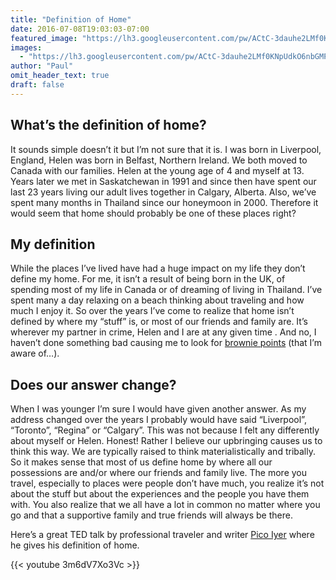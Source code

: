 ```yaml
---
title: "Definition of Home"
date: 2016-07-08T19:03:03-07:00
featured_image: "https://lh3.googleusercontent.com/pw/ACtC-3dauhe2LMf0KNpUdkO6nbGMPj8NxwxsT1rVRNE251tB7_otvhl2VnQCOIt0iB2JnYeMoHaTKKrgOI29XesZEypq6ZPneceuks7Q0TWn3tmcnbCFkHR9oieXd145raL0dvjwNLlGD3XYXg7NpNKn4-p1rg=w1024-h768-no"
images:
  - "https://lh3.googleusercontent.com/pw/ACtC-3dauhe2LMf0KNpUdkO6nbGMPj8NxwxsT1rVRNE251tB7_otvhl2VnQCOIt0iB2JnYeMoHaTKKrgOI29XesZEypq6ZPneceuks7Q0TWn3tmcnbCFkHR9oieXd145raL0dvjwNLlGD3XYXg7NpNKn4-p1rg=w1024-h768-no"
author: "Paul"
omit_header_text: true
draft: false
---
```


## What’s the definition of home?

It sounds simple doesn’t it but I’m not sure that it is. I was born in Liverpool, England, Helen was born in Belfast, Northern Ireland. We both moved to Canada with our families. Helen at the young age of 4 and myself at 13. Years later we met in Saskatchewan in 1991 and since then have spent our last 23 years living our adult lives together in Calgary, Alberta. Also, we’ve spent many months in Thailand since our honeymoon in 2000. Therefore it would seem that home should probably be one of these places right?

## My definition

While the places I’ve lived have had a huge impact on my life they don’t define my home. For me, it isn’t a result of being born in the UK, of spending most of my life in Canada or of dreaming of living in Thailand. I’ve spent many a day relaxing on a beach thinking about traveling and how much I enjoy it. So over the years I’ve come to realize that home isn’t defined by where my “stuff” is, or most of our friends and family are. It’s wherever my partner in crime, Helen and I are at any given time . And no, I haven’t done something bad causing me to look for [brownie points](https://en.wikipedia.org/wiki/Brownie_points) (that I’m aware of…).

## Does our answer change?

When I was younger I’m sure I would have given another answer. As my address changed over the years I probably would have said “Liverpool”, “Toronto”, “Regina” or “Calgary”. This was not because I felt any differently about myself or Helen. Honest! Rather I believe our upbringing causes us to think this way. We are typically raised to think materialistically and tribally. So it makes sense that most of us define home by where all our possessions are and/or where our friends and family live. The more you travel, especially to places were people don’t have much, you realize it’s not about the stuff but about the experiences and the people you have them with. You also realize that we all have a lot in common no matter where you go and that a supportive family and true friends will always be there.

Here’s a great TED talk by professional traveler and writer [Pico Iyer](https://en.wikipedia.org/wiki/Pico_Iyer) where he gives his definition of home.

{{< youtube 3m6dV7Xo3Vc >}}
